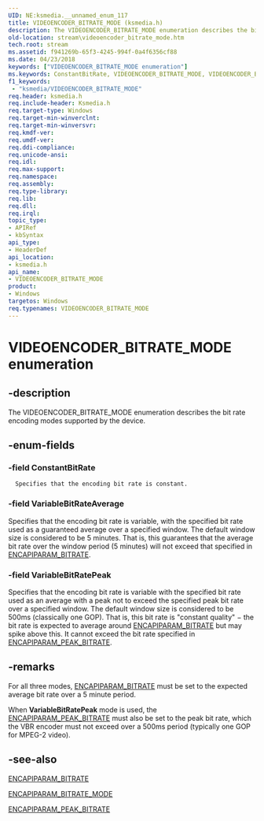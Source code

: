 ```yaml
---
UID: NE:ksmedia.__unnamed_enum_117
title: VIDEOENCODER_BITRATE_MODE (ksmedia.h)
description: The VIDEOENCODER_BITRATE_MODE enumeration describes the bit rate encoding modes supported by the device.
old-location: stream\videoencoder_bitrate_mode.htm
tech.root: stream
ms.assetid: f941269b-65f3-4245-994f-0a4f6356cf88
ms.date: 04/23/2018
keywords: ["VIDEOENCODER_BITRATE_MODE enumeration"]
ms.keywords: ConstantBitRate, VIDEOENCODER_BITRATE_MODE, VIDEOENCODER_BITRATE_MODE enumeration [Streaming Media Devices], VariableBitRateAverage, VariableBitRatePeak, encoderef_9d060a81-91a8-4e1a-9043-17cbb179b386.xml, ksmedia/ConstantBitRate, ksmedia/VIDEOENCODER_BITRATE_MODE, ksmedia/VariableBitRateAverage, ksmedia/VariableBitRatePeak, stream.videoencoder_bitrate_mode
f1_keywords:
 - "ksmedia/VIDEOENCODER_BITRATE_MODE"
req.header: ksmedia.h
req.include-header: Ksmedia.h
req.target-type: Windows
req.target-min-winverclnt: 
req.target-min-winversvr: 
req.kmdf-ver: 
req.umdf-ver: 
req.ddi-compliance: 
req.unicode-ansi: 
req.idl: 
req.max-support: 
req.namespace: 
req.assembly: 
req.type-library: 
req.lib: 
req.dll: 
req.irql: 
topic_type:
- APIRef
- kbSyntax
api_type:
- HeaderDef
api_location:
- ksmedia.h
api_name:
- VIDEOENCODER_BITRATE_MODE
product:
- Windows
targetos: Windows
req.typenames: VIDEOENCODER_BITRATE_MODE
---
```


# VIDEOENCODER_BITRATE_MODE enumeration


## -description


The VIDEOENCODER_BITRATE_MODE enumeration describes the bit rate encoding modes supported by the device.


## -enum-fields




### -field ConstantBitRate


      Specifies that the encoding bit rate is constant. 



### -field VariableBitRateAverage

Specifies that the encoding bit rate is variable, with the specified bit rate used as a guaranteed average over a specified window. The default window size is considered to be 5 minutes. That is, this guarantees that the average bit rate over the window period (5 minutes) will not exceed that specified in <a href="https://docs.microsoft.com/windows-hardware/drivers/stream/encapiparam-bitrate">ENCAPIPARAM_BITRATE</a>. 



### -field VariableBitRatePeak

Specifies that the encoding bit rate is variable with the specified bit rate used as an average with a peak not to exceed the specified peak bit rate over a specified window. The default window size is considered to be 500ms (classically one GOP). That is, this bit rate is "constant quality" − the bit rate is expected to average around <a href="https://docs.microsoft.com/windows-hardware/drivers/stream/encapiparam-bitrate">ENCAPIPARAM_BITRATE</a> but may spike above this. It cannot exceed the bit rate specified in <a href="https://docs.microsoft.com/windows-hardware/drivers/stream/encapiparam-peak-bitrate">ENCAPIPARAM_PEAK_BITRATE</a>.


## -remarks



For all three modes, <a href="https://docs.microsoft.com/windows-hardware/drivers/stream/encapiparam-bitrate">ENCAPIPARAM_BITRATE</a> must be set to the expected average bit rate over a 5 minute period.

When <b>VariableBitRatePeak</b> mode is used, the <a href="https://docs.microsoft.com/windows-hardware/drivers/stream/encapiparam-peak-bitrate">ENCAPIPARAM_PEAK_BITRATE</a> must also be set to the peak bit rate, which the VBR encoder must not exceed over a 500ms period (typically one GOP for MPEG-2 video).




## -see-also




<a href="https://docs.microsoft.com/windows-hardware/drivers/stream/encapiparam-bitrate">ENCAPIPARAM_BITRATE</a>



<a href="https://docs.microsoft.com/windows-hardware/drivers/stream/encapiparam-bitrate-mode">ENCAPIPARAM_BITRATE_MODE</a>



<a href="https://docs.microsoft.com/windows-hardware/drivers/stream/encapiparam-peak-bitrate">ENCAPIPARAM_PEAK_BITRATE</a>
 

 

